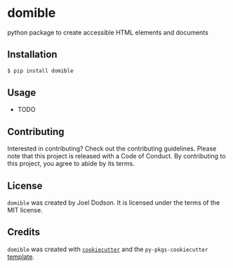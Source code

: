 # domible

python package to create accessible HTML elements and documents 

## Installation

```bash
$ pip install domible
```

## Usage

- TODO

## Contributing

Interested in contributing? Check out the contributing guidelines. Please note that this project is released with a Code of Conduct. By contributing to this project, you agree to abide by its terms.

## License

`domible` was created by Joel Dodson. It is licensed under the terms of the MIT license.

## Credits

`domible` was created with [`cookiecutter`](https://cookiecutter.readthedocs.io/en/latest/) and the `py-pkgs-cookiecutter` [template](https://github.com/py-pkgs/py-pkgs-cookiecutter).
